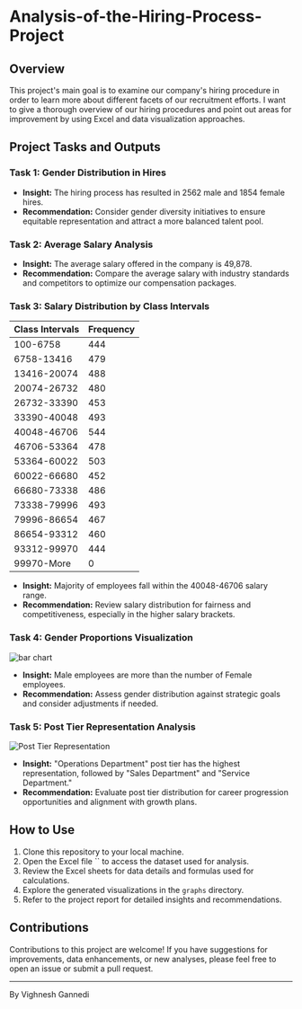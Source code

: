 # Analysis-of-the-Hiring-Process-Project

## Overview

This project's main goal is to examine our company's hiring procedure in order to learn more about different facets of our recruitment efforts. I want to give a thorough overview of our hiring procedures and point out areas for improvement by using Excel and data visualization approaches.

## Project Tasks and Outputs

### Task 1: Gender Distribution in Hires

- **Insight:** The hiring process has resulted in 2562 male and 1854 female hires.
- **Recommendation:** Consider gender diversity initiatives to ensure equitable representation and attract a more balanced talent pool.

### Task 2: Average Salary Analysis

- **Insight:** The average salary offered in the company is 49,878.
- **Recommendation:** Compare the average salary with industry standards and competitors to optimize our compensation packages.

### Task 3: Salary Distribution by Class Intervals

Class Intervals | Frequency
--- | ---
100-6758 | 444
6758-13416 | 479
13416-20074 | 488
20074-26732 | 480
26732-33390 | 453
33390-40048 | 493
40048-46706 | 544
46706-53364 | 478
53364-60022 | 503
60022-66680 | 452
66680-73338 | 486
73338-79996 | 493
79996-86654 | 467
86654-93312 | 460
93312-99970 | 444
99970-More | 0

- **Insight:** Majority of employees fall within the 40048-46706 salary range.
- **Recommendation:** Review salary distribution for fairness and competitiveness, especially in the higher salary brackets.

### Task 4: Gender Proportions Visualization

![bar chart](https://github.com/user-attachments/assets/82ba903f-4a6b-4083-a11d-d7102ae63332)

- **Insight:** Male employees are more than the number of Female employees.
- **Recommendation:** Assess gender distribution against strategic goals and consider adjustments if needed.

### Task 5: Post Tier Representation Analysis

![Post Tier Representation](pie%20chart.crtx)

- **Insight:** "Operations Department" post tier has the highest representation, followed by "Sales Department" and "Service Department."
- **Recommendation:** Evaluate post tier distribution for career progression opportunities and alignment with growth plans.

## How to Use

1. Clone this repository to your local machine.
2. Open the Excel file `` to access the dataset used for analysis.
3. Review the Excel sheets for data details and formulas used for calculations.
4. Explore the generated visualizations in the `graphs` directory.
5. Refer to the project report for detailed insights and recommendations.

## Contributions

Contributions to this project are welcome! If you have suggestions for improvements, data enhancements, or new analyses, please feel free to open an issue or submit a pull request.

---

By Vighnesh Gannedi


